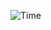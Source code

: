 ![Time](https://cdn.rawgit.com/zhaihj/clique-rust/master/benchtime/graph-tomita.svg "Tomita Algorithm")
